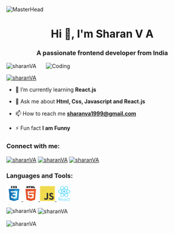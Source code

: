 ![MasterHead](http://drive.google.com/uc?export=view&id=1IYcdxFRShN77t1jGgP-x70K6NNEK0IX1)

<h1 align="center">Hi 👋, I'm Sharan V A </h1>
<h3 align="center">A passionate frontend developer from India</h3>
<img align="right" alt="Coding" width="400" src="https://cdn.dribbble.com/users/1162077/screenshots/3848914/programmer.gif">

<p align="left"> <img src="https://komarev.com/ghpvc/?username=sharan-san&label=Profile%20views&color=0e75b6&style=flat" alt="sharanVA" /> </p>

<p align="left"> <a href="https://twitter.com/SharanVA1999" target="blank"><img src="https://img.shields.io/twitter/follow/SharanVA1999?logo=twitter&style=for-the-badge" alt="sharanVA" /></a> </p>

- 🌱 I’m currently learning **React.js**

- 💬 Ask me about **Html, Css, Javascript and React.js**

- 📫 How to reach me **sharanva1999@gmail.com**

- ⚡ Fun fact **I am Funny**

<h3 align="left">Connect with me:</h3>
<p align="left">
<a href="https://twitter.com/SharanVA1999" target="blank"><img align="center" src="https://raw.githubusercontent.com/rahuldkjain/github-profile-readme-generator/master/src/images/icons/Social/twitter.svg" alt="sharanVA" height="30" width="40" /></a>
<a href="https://www.linkedin.com/in/sharan-v-a-84a826161/" target="blank"><img align="center" src="https://raw.githubusercontent.com/rahuldkjain/github-profile-readme-generator/master/src/images/icons/Social/linked-in-alt.svg" alt="sharanVA" height="30" width="40" /></a>
<a href="https://www.instagram.com/be_cool771/" target="blank"><img align="center" src="https://raw.githubusercontent.com/rahuldkjain/github-profile-readme-generator/master/src/images/icons/Social/instagram.svg" alt="sharanVA" height="30" width="40" /></a>
</p>

<h3 align="left">Languages and Tools:</h3>
<p align="left"> <a href="https://www.w3schools.com/css/" target="_blank" rel="noreferrer"> <img src="https://raw.githubusercontent.com/devicons/devicon/master/icons/css3/css3-original-wordmark.svg" alt="css3" width="40" height="40"/> </a> <a href="https://www.w3.org/html/" target="_blank" rel="noreferrer"> <img src="https://raw.githubusercontent.com/devicons/devicon/master/icons/html5/html5-original-wordmark.svg" alt="html5" width="40" height="40"/> </a> <a href="https://developer.mozilla.org/en-US/docs/Web/JavaScript" target="_blank" rel="noreferrer"> <img src="https://raw.githubusercontent.com/devicons/devicon/master/icons/javascript/javascript-original.svg" alt="javascript" width="40" height="40"/> </a> <a href="https://reactjs.org/" target="_blank" rel="noreferrer"> <img src="https://raw.githubusercontent.com/devicons/devicon/master/icons/react/react-original-wordmark.svg" alt="react" width="40" height="40"/> </a> </p>

<p><img align="left" src="https://github-readme-stats.vercel.app/api/top-langs?username=sharan-san&show_icons=true&locale=en&layout=compact" alt="sharanVA" /></p>

<p>&nbsp;<img align="center" src="https://github-readme-stats.vercel.app/api?username=sharan-san&show_icons=true&locale=en" alt="sharanVA" /></p>

<p><img align="center" src="https://github-readme-streak-stats.herokuapp.com/?user=sharan-san&" alt="sharanVA" /></p>
